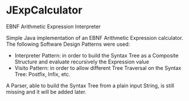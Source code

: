 JExpCalculator
==============

EBNF Arithmetic Expression Interpreter

Simple Java implementation of an EBNF Arithmetic Expression calculator. 
The following Software Design Patterns were used:
  - Interpreter Pattern: in order to build the Syntax Tree as a Composite Structure and evaluate recursively the Expression value
  - Visito Pattern: in order to allow different Tree Traversal on the Syntax Tree: Postfix, Infix, etc.

A Parser, able to build the Syntax Tree from a plain input String, is still missing and it will be added later.

